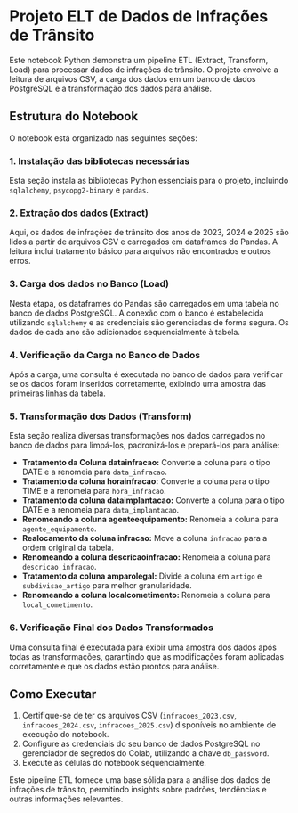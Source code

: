 # Projeto ELT de Dados de Infrações de Trânsito

Este notebook Python demonstra um pipeline ETL (Extract, Transform, Load) para processar dados de infrações de trânsito. O projeto envolve a leitura de arquivos CSV, a carga dos dados em um banco de dados PostgreSQL e a transformação dos dados para análise.

## Estrutura do Notebook

O notebook está organizado nas seguintes seções:

### 1. Instalação das bibliotecas necessárias
Esta seção instala as bibliotecas Python essenciais para o projeto, incluindo `sqlalchemy`, `psycopg2-binary` e `pandas`.

### 2. Extração dos dados (Extract)
Aqui, os dados de infrações de trânsito dos anos de 2023, 2024 e 2025 são lidos a partir de arquivos CSV e carregados em dataframes do Pandas. A leitura inclui tratamento básico para arquivos não encontrados e outros erros.

### 3. Carga dos dados no Banco (Load)
Nesta etapa, os dataframes do Pandas são carregados em uma tabela no banco de dados PostgreSQL. A conexão com o banco é estabelecida utilizando `sqlalchemy` e as credenciais são gerenciadas de forma segura. Os dados de cada ano são adicionados sequencialmente à tabela.

### 4. Verificação da Carga no Banco de Dados
Após a carga, uma consulta é executada no banco de dados para verificar se os dados foram inseridos corretamente, exibindo uma amostra das primeiras linhas da tabela.

### 5. Transformação dos Dados (Transform)
Esta seção realiza diversas transformações nos dados carregados no banco de dados para limpá-los, padronizá-los e prepará-los para análise:

- **Tratamento da Coluna datainfracao:** Converte a coluna para o tipo DATE e a renomeia para `data_infracao`.
- **Tratamento da coluna horainfracao:** Converte a coluna para o tipo TIME e a renomeia para `hora_infracao`.
- **Tratamento da coluna dataimplantacao:** Converte a coluna para o tipo DATE e a renomeia para `data_implantacao`.
- **Renomeando a coluna agenteequipamento:** Renomeia a coluna para `agente_equipamento`.
- **Realocamento da coluna infracao:** Move a coluna `infracao` para a ordem original da tabela.
- **Renomeando a coluna descricaoinfracao:** Renomeia a coluna para `descricao_infracao`.
- **Tratamento da coluna amparolegal:** Divide a coluna em `artigo` e `subdivisao_artigo` para melhor granularidade.
- **Renomeando a coluna localcometimento:** Renomeia a coluna para `local_cometimento`.

### 6. Verificação Final dos Dados Transformados
Uma consulta final é executada para exibir uma amostra dos dados após todas as transformações, garantindo que as modificações foram aplicadas corretamente e que os dados estão prontos para análise.

## Como Executar

1. Certifique-se de ter os arquivos CSV (`infracoes_2023.csv`, `infracoes_2024.csv`, `infracoes_2025.csv`) disponíveis no ambiente de execução do notebook.
2. Configure as credenciais do seu banco de dados PostgreSQL no gerenciador de segredos do Colab, utilizando a chave `db_password`.
3. Execute as células do notebook sequencialmente.

Este pipeline ETL fornece uma base sólida para a análise dos dados de infrações de trânsito, permitindo insights sobre padrões, tendências e outras informações relevantes.
